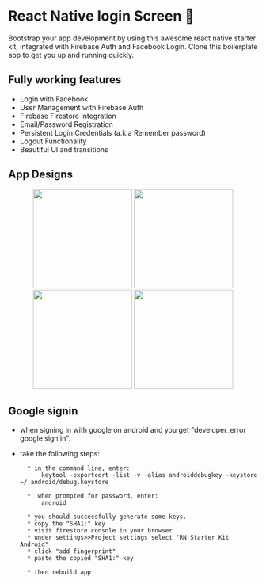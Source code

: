 # React Native login Screen 🚀

Bootstrap your app development by using this awesome react native starter kit, integrated with Firebase Auth and Facebook Login. Clone this boilerplate app to get you up and running quickly.

## Fully working features

- Login with Facebook
- User Management with Firebase Auth
- Firebase Firestore Integration
- Email/Password Registration
- Persistent Login Credentials (a.k.a Remember password)
- Logout Functionality
- Beautiful UI and transitions

## App Designs

<div align="center">
    <img src="https://github.com/samyka/react-login-screen/blob/master/ScreenShot/react-native1.png" width="200px"</img>
    <img src="https://github.com/samyka/react-login-screen/blob/master/ScreenShot/react-native2.png" width="200px"</img>
    <img src="https://github.com/samyka/react-login-screen/blob/master/ScreenShot/react-native3.png" width="200px"</img>
    <img src="https://github.com/samyka/react-screen/blob/master/ScreenShot/react-native.png" width="200px"</img>
   
</div>

## Google signin

- when signing in with google on android and you get "developer_error google sign in".
- take the following steps:

      	* in the command line, enter:
      		keytool -exportcert -list -v -alias androiddebugkey -keystore ~/.android/debug.keystore

      	*  when prompted for password, enter:
      		android

      	* you should successfully generate some keys.
      	* copy the "SHA1:" key
      	* visit firestore console in your browser
      	* under settings>>Project settings select "RN Starter Kit Android"
      	* click "add fingerprint"
      	* paste the copied "SHA1:" key

      	* then rebuild app

